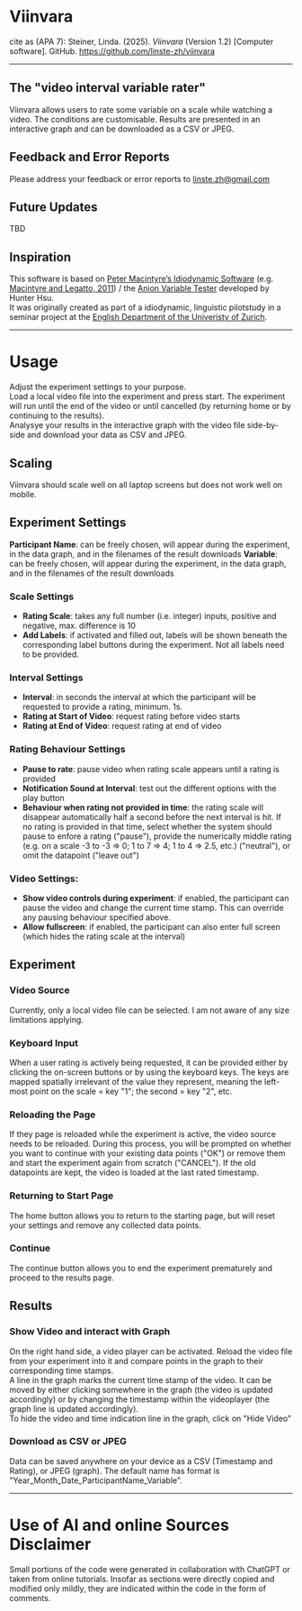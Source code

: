 # Viinvara
cite as (APA 7): Steiner, Linda. (2025). *Viinvara* (Version 1.2) [Computer software]. GitHub. https://github.com/linste-zh/viinvara

---

## The "video interval variable rater"

Viinvara allows users to rate some variable on a scale while watching a video. The conditions are customisable. Results are presented in an interactive graph and can be downloaded as a CSV or JPEG.

## Feedback and Error Reports

Please address your feedback or error reports to linste.zh@gmail.com

## Future Updates

TBD

## Inspiration

This software is based on [Peter Macintyre’s Idiodynamic Software](https://petermacintyre.weebly.com/idiodynamic-software.html) (e.g. [Macintyre  and Legatto, 2011](https://doi.org/10.1093/applin/amq037)) / the [Anion Variable Tester](https://80113hunterhsu.github.io/VariableTester/) developed by Hunter Hsu.  
It  was originally created as part of a idiodynamic, linguistic pilotstudy in a seminar project at the [English Department of the Univeristy of Zurich](https://www.es.uzh.ch/en.html).

---

# Usage

Adjust the experiment settings to your purpose.  
Load a local video file into the experiment and press start. The experiment will run until the end of the video or until cancelled (by returning home or by continuing to the results).  
Analysye your results in the interactive graph with the video file side-by-side and download your data as CSV and JPEG.

## Scaling
Viinvara should scale well on all laptop screens but does not work well on mobile.

## Experiment Settings

**Participant Name**: can be freely chosen, will appear during the experiment, in the data graph, and in the filenames of the result downloads
**Variable**:  can be freely chosen, will appear during the experiment, in the data graph, and in the filenames of the result downloads  

### Scale Settings  

  - **Rating Scale**:  takes any full number (i.e. integer) inputs, positive and negative, max. difference is 10  
  - **Add Labels**: if activated and filled out, labels will be shown beneath the corresponding label buttons during the experiment. Not all labels need to be provided.  

### Interval Settings

  - **Interval**: in seconds the interval at which the participant will be requested to provide a rating, minimum. 1s.  
  - **Rating at Start of Video**: request rating before video starts
  - **Rating at End of Video**: request rating at end of video
  
### Rating Behaviour Settings

  - **Pause to rate**:  pause video when rating scale appears until a rating is provided
  - **Notification Sound at Interval**:  test out the different options with the play button
  - **Behaviour when rating not provided in time**:  the rating scale will disappear automatically half a second before the next interval is hit. If no rating is provided in that time, select whether the system should pause to enfore a rating ("pause"), provide the numerically middle rating (e.g. on a scale -3 to -3 => 0; 1 to 7 => 4; 1 to 4 => 2.5, etc.) ("neutral"), or omit the datapoint ("leave out")

### Video Settings:

  - **Show video controls during experiment**:  if enabled, the participant can pause the video and change the current time stamp. This can override any pausing behaviour specified above. 
  - **Allow fullscreen**: if enabled, the participant can also enter full screen (which hides the rating scale at the interval)

## Experiment

### Video Source

Currently, only a local video file can be selected. I am not aware of any size limitations applying.

### Keyboard Input

When a user rating is actively being requested, it can be provided either by clicking the on-screen buttons or by using the keyboard keys. The keys are mapped spatially irrelevant of the value they represent, meaning the left-most point on the scale = key "1"; the second = key "2", etc.

### Reloading the Page

If they page is reloaded while the experiment is active, the video source needs to be reloaded. During this process, you will be prompted on whether you want to continue with your existing data points ("OK") or remove them and start the experiment again from scratch ("CANCEL"). If the old datapoints are kept, the video is loaded at the last rated timestamp.

### Returning to Start Page

The home button allows you to return to the starting page, but will reset your settings and remove any collected data points.

### Continue

The continue button allows you to end the experiment prematurely and proceed to the results page.

## Results

### Show Video and interact with Graph

On the right hand side, a video player can be activated. Reload the video file from your experiment into it and compare points in the graph to their corresponding time stamps.  
A line in the graph marks the current time stamp of the video. It can be moved by either clicking somewhere in the graph (the video is updated accordingly) or by changing the timestamp within the videoplayer (the graph line is updated accordingly).  
To hide the video and time indication line in the graph, click on "Hide Video"

### Download as CSV or JPEG

Data can be saved anywhere on your device as a CSV (Timestamp and Rating), or JPEG (graph). The default name has format is "Year_Month_Date_ParticipantName_Variable".

---

# Use of AI and online Sources Disclaimer

Small portions of the code were generated in collaboration with ChatGPT or taken from online tutorials. Insofar as sections were directly copied and modified only mildly, they are indicated within the code in the form of comments.